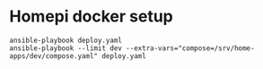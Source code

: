 # Homepi docker setup

```
ansible-playbook deploy.yaml
ansible-playbook --limit dev --extra-vars="compose=/srv/home-apps/dev/compose.yaml" deploy.yaml
```

